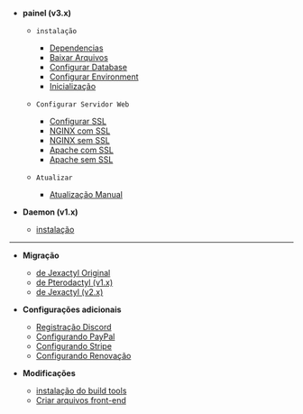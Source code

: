 * **painel (v3.x)**
    * `instalação`
        * [Dependencias](principal/painel/instalação/dependencias.md)
        * [Baixar Arquivos](principal/painel/instalação/download.md)
        * [Configurar Database](principal/painel/instalação/database.md)
        * [Configurar Environment](principal/painel/instalação/environment.md)
        * [Inicialização](principal/painel/instalação/queue-workers.md)

    * `Configurar Servidor Web`
        * [Configurar SSL](principal/painel/servidores-web/setup-ssl.md)
        * [NGINX com SSL](principal/painel/servidores-web/nginx-ssl.md)
        * [NGINX sem SSL](principal/painel/servidores-web/nginx.md)
        * [Apache com SSL](principal/painel/servidores-web/apache-ssl.md)
        * [Apache sem SSL](principal/painel/servidores-web/apache.md)
        
    * `Atualizar`
        * [Atualização Manual](principal/painel/atualizando/manual.md)

* **Daemon (v1.x)**
    * [instalação](principal/daemon/instalação.md)

***

* **Migração**
    * [de Jexactyl Original](principal/migração/jexactyl-atual.md)
    * [de Pterodactyl (v1.x)](principal/migração/pterodactyl.md)
    * [de Jexactyl (v2.x)](principal/migração/jexactyl.md)

* **Configurações adicionais**
    * [Registração Discord](principal/discord/configuração.md)
    * [Configurando PayPal](principal/pagamentos/paypal.md)
    * [Configurando Stripe](principal/pagamentos/stripe.md)
    * [Configurando Renovação](principal/config/renovação.md)

* **Modificações**
    * [instalação do build tools](principal/build/instalação.md)
    * [Criar arquivos front-end](principal/build/construindo.md)

